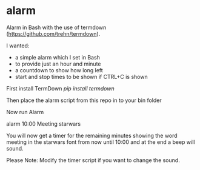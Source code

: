 # alarm
Alarm in Bash with the use of termdown (https://github.com/trehn/termdown).

I wanted:
- a simple alarm which I set in Bash
- to provide just an hour and minute
- a countdown to show how long left
- start and stop times to be shown if CTRL+C is shown 


First install TermDown
<i>pip install termdown</i>

Then place the alarm script from this repo in to your bin folder

Now run Alarm

alarm 10:00 Meeting starwars

You will now get a timer for the remaining minutes showing the word meeting in the starwars font from now until 10:00 and at the end a beep will sound.


Please Note: Modify the timer script if you want to change the sound.
